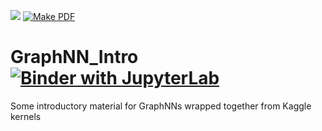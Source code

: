 
![](https://github.com/kmader/GraphNN_Intro/workflows/build_notebooks/badge.svg)
[![Make PDF](https://github.com/kmader/GraphNN_Intro/workflows/make_pdfs/badge.svg)](https://github.com/kmader/GraphNN_Intro/releases)

# GraphNN_Intro [![Binder with JupyterLab](https://img.shields.io/badge/launch-jupyterlab-red.svg)](http://mybinder.org/v2/gh/kmader/GraphNN_Intro/master?urlpath=lab)

Some introductory material for GraphNNs wrapped together from Kaggle kernels
